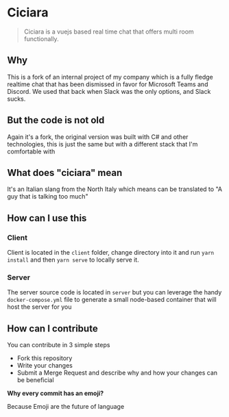 # Ciciara

> Ciciara is a vuejs based real time chat that offers multi room functionally.

## Why

This is a fork of an internal project of my company which is a fully fledge realtime chat that has been dismissed in favor for Microsoft Teams and Discord. We used that back when Slack was the only options, and Slack sucks.

## But the code is not old

Again it's a fork, the original version was built with C# and other technologies, this is just the same but with a different stack that I'm comfortable with

## What does "ciciara" mean

It's an Italian slang from the North Italy which means can be translated to "A guy that is talking too much"

## How can I use this

### Client

Client is located in the `client` folder, change directory into it and run `yarn install` and then `yarn serve` to locally serve it.

### Server

The server source code is located in `server` but you can leverage the handy `docker-compose.yml` file to generate a small node-based container that will host the server for you

## How can I contribute

You can contribute in 3 simple steps

- Fork this repository
- Write your changes
- Submit a Merge Request and describe why and how your changes can be beneficial

**Why every commit has an emoji?**

Because Emoji are the future of language
